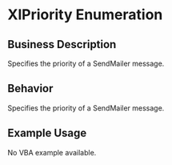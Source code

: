 # XlPriority Enumeration

## Business Description
Specifies the priority of a SendMailer message.

## Behavior
Specifies the priority of a SendMailer message.

## Example Usage
No VBA example available.